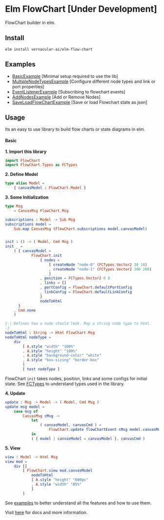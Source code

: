 # Elm FlowChart [Under Development]

FlowChart builder in elm.

## Install
```
elm install vernacular-ai/elm-flow-chart
```

## Examples
- [BasicExample](https://github.com/Vernacular-ai/elm-flow-chart/tree/master/examples/BasicExample.elm) [Minimal setup required to use the lib]
- [MultipleNodeTypesExample](https://github.com/Vernacular-ai/elm-flow-chart/tree/master/examples/MultipleNodeTypesExample.elm) [Configure different node types and link or port properties]
- [EventListenerExample](https://github.com/Vernacular-ai/elm-flow-chart/tree/master/examples/EventListenerExample.elm) [Subscribing to flowchart events]
- [AddNodesExample](https://github.com/Vernacular-ai/elm-flow-chart/tree/master/examples/AddNodesExample.elm) [Add or Remove Nodes]
- [SaveLoadFlowChartExample](https://github.com/Vernacular-ai/elm-flow-chart/tree/master/examples/SaveLoadFlowChartExample.elm) [Save or load Flowchart state as json]

## Usage
Its an easy to use library to build flow charts or state diagrams in elm. 

#### Basic
**1. Import this library**
```elm
import FlowChart
import FlowChart.Types as FCTypes
```

**2. Define Model**
```elm
type alias Model =
    { canvasModel : FlowChart.Model }
```

**3. Some Initialization**
```elm
type Msg
    = CanvasMsg FlowChart.Msg

subscriptions : Model -> Sub Msg
subscriptions model =
    Sub.map CanvasMsg (FlowChart.subscriptions model.canvasModel)


init : () -> ( Model, Cmd Msg )
init _ =
    ( { canvasModel =
            FlowChart.init
                { nodes =
                    [ createNode "node-0" (FCTypes.Vector2 10 10)
                    , createNode "node-1" (FCTypes.Vector2 100 200)
                    ]
                , position = FCTypes.Vector2 0 0
                , links = []
                , portConfig = FlowChart.defaultPortConfig
                , linkConfig = FlowChart.defaultLinkConfig
                }
                nodeToHtml
      }
    , Cmd.none
    )

{-| Defines how a node should look. Map a string node type to html.
-}
nodeToHtml : String -> Html FlowChart.Msg
nodeToHtml nodeType =
    div
        [ A.style "width" "100%"
        , A.style "height" "100%"
        , A.style "background-color" "white"
        , A.style "box-sizing" "border-box"
        ]
        [ text nodeType ]
```
FlowChart `init` takes nodes, position, links and some configs for initial state. See [FCTypes](https://github.com/Vernacular-ai/elm-flow-chart/blob/master/src/FlowChart/Types.elm) to understand types used in the library.

**4. Update**
```elm
update : Msg -> Model -> ( Model, Cmd Msg )
update msg model =
    case msg of
        CanvasMsg cMsg ->
            let
                ( canvasModel, canvasCmd ) =
                    FlowChart.update flowChartEvent cMsg model.canvasModel
            in
            ( { model | canvasModel = canvasModel }, canvasCmd )
```

**5. View**
```elm
view : Model -> Html Msg
view mod =
    div []
        [ FlowChart.view mod.canvasModel
            nodeToHtml
            [ A.style "height" "600px"
            , A.style "width" "85%"
            ]
        ]
```

See [examples](https://github.com/Vernacular-ai/elm-flow-chart/tree/master/examples) to better understand all the features and how to use them.

Visit [here](https://package.elm-lang.org/packages/vernacular-ai/elm-flow-chart/latest/) for docs and more information.